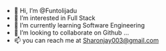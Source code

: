 - 👋 Hi, I’m @Funtolijadu
- 👀 I’m interested in Full Stack
- 🌱 I’m currently learning Software Engineering
- 💞️ I’m looking to collaborate on Github ...
- 📫  you can reach me at Sharonjay003@gmail.com

<!---
Funtolijadu/Funtolijadu is a ✨ special ✨ repository because its `README.md` (this file) appears on your GitHub profile.
You can click the Preview link to take a look at your changes.
--->
